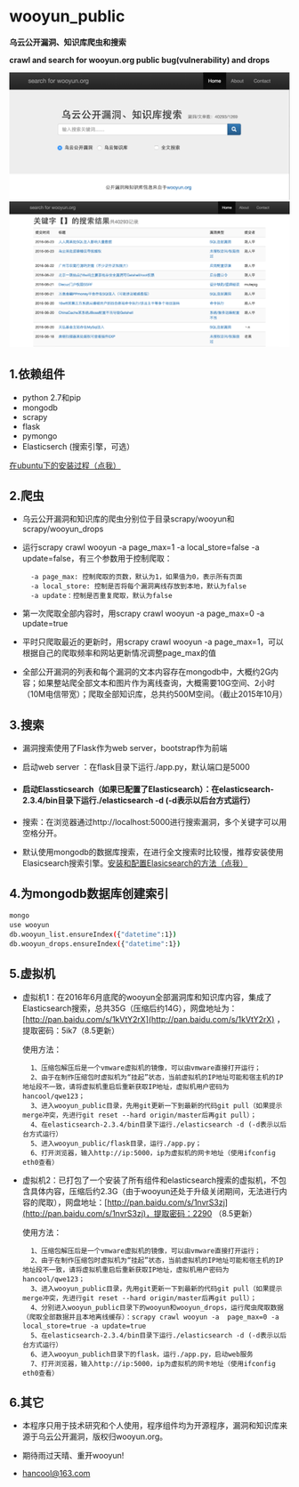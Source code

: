 # wooyun_public 
**乌云公开漏洞、知识库爬虫和搜索**

**crawl and search for wooyun.org public bug(vulnerability) and drops**

![index](index.png)
![search](search.png)

1.依赖组件
--------
+ python 2.7和pip
+ mongodb
+ scrapy 
+ flask 
+ pymongo
+ Elasticserch (搜索引擎，可选）

 [在ubuntu下的安装过程（点我）](install.md)
 

2.爬虫
--------

+ 乌云公开漏洞和知识库的爬虫分别位于目录scrapy/wooyun和scrapy/wooyun_drops

+ 运行scrapy crawl wooyun -a page_max=1  -a local_store=false -a update=false，有三个参数用于控制爬取：

	    -a page_max: 控制爬取的页数，默认为1，如果值为0，表示所有页面
	    -a local_store: 控制是否将每个漏洞离线存放到本地，默认为false  
	    -a update：控制是否重复爬取，默认为false
    
+ 第一次爬取全部内容时，用scrapy crawl wooyun -a page_max=0 -a update=true
  
+ 平时只爬取最近的更新时，用scrapy crawl wooyun -a page_max=1，可以根据自己的爬取频率和网站更新情况调整page_max的值
 
+ 全部公开漏洞的列表和每个漏洞的文本内容存在mongodb中，大概约2G内容；如果整站爬全部文本和图片作为离线查询，大概需要10G空间、2小时（10M电信带宽）；爬取全部知识库，总共约500M空间。（截止2015年10月）

3.搜索 
--------
+ 漏洞搜索使用了Flask作为web server，bootstrap作为前端

+ 启动web server ：在flask目录下运行./app.py，默认端口是5000

+ #### 启动Elassticsearch（如果已配置了Elasticsearch）：在elasticsearch-2.3.4/bin目录下运行./elasticsearch -d (-d表示以后台方式运行）

+ 搜索：在浏览器通过http://localhost:5000进行搜索漏洞，多个关键字可以用空格分开。

+ 默认使用mongodb的数据库搜索，在进行全文搜索时比较慢，推荐安装使用Elasicsearch搜索引擎。[安装和配置Elasicsearch的方法（点我）](elasticsearch_install.md)

4.为mongodb数据库创建索引
--------
```bash
mongo
use wooyun
db.wooyun_list.ensureIndex({"datetime":1})
db.wooyun_drops.ensureIndex({"datetime":1})
```

5.虚拟机
------

+ 虚拟机1：在2016年6月底爬的wooyun全部漏洞库和知识库内容，集成了Elasticsearch搜索，总共35G（压缩后约14G），网盘地址为： [http://pan.baidu.com/s/1kVtY2rX](http://pan.baidu.com/s/1kVtY2rX) ，提取密码：5ik7（8.5更新） 

	使用方法：
			
		1、压缩包解压后是一个vmware虚拟机的镜像，可以由vmware直接打开运行；
		2、由于在制作压缩包时虚拟机为“挂起”状态，当前虚拟机的IP地址可能和宿主机的IP地址段不一致，请将虚拟机重启后重新获取IP地址，虚拟机用户密码为hancool/qwe123；
		3、进入wooyun_public目录，先用git更新一下到最新的代码git pull（如果提示merge冲突，先进行git reset --hard origin/master后再git pull）；
		4、在elasticsearch-2.3.4/bin目录下运行./elasticsearch -d (-d表示以后台方式运行）
		5、进入wooyun_public/flask目录，运行./app.py；
		6、打开浏览器，输入http://ip:5000，ip为虚拟机的网卡地址（使用ifconfig eth0查看）
		

+ 虚拟机2：已打包了一个安装了所有组件和elasticsearch搜索的虚拟机，不包含具体内容，压缩后约2.3G（由于wooyun还处于升级关闭期间，无法进行内容的爬取），网盘地址：[http://pan.baidu.com/s/1nvrS3zj](http://pan.baidu.com/s/1nvrS3zj)，提取密码：2290 （8.5更新）
	
	使用方法：
		
		1、压缩包解压后是一个vmware虚拟机的镜像，可以由vmware直接打开运行；
		2、由于在制作压缩包时虚拟机为“挂起”状态，当前虚拟机的IP地址可能和宿主机的IP地址段不一致，请将虚拟机重启后重新获取IP地址，虚拟机用户密码为hancool/qwe123；
		3、进入wooyun_public目录，先用git更新一下到最新的代码git pull（如果提示merge冲突，先进行git reset --hard origin/master后再git pull）；
		4、分别进入wooyun_public目录下的wooyun和wooyun_drops，运行爬虫爬取数据（爬取全部数据并且本地离线缓存）：scrapy crawl wooyun -a  page_max=0 -a local_store=true -a update=true
		5、在elasticsearch-2.3.4/bin目录下运行./elasticsearch -d (-d表示以后台方式运行）
		6、进入wooyun_publich目录下的flask，运行./app.py，启动web服务
		7、打开浏览器，输入http://ip:5000，ip为虚拟机的网卡地址（使用ifconfig eth0查看）


6.其它
--------

+ 本程序只用于技术研究和个人使用，程序组件均为开源程序，漏洞和知识库来源于乌云公开漏洞，版权归wooyun.org。

+ 期待雨过天晴、重开wooyun! 

+ hancool@163.com


